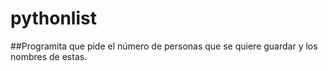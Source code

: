 # pythonlist
##Programita que pide el número de personas que se quiere guardar y los nombres de estas.
